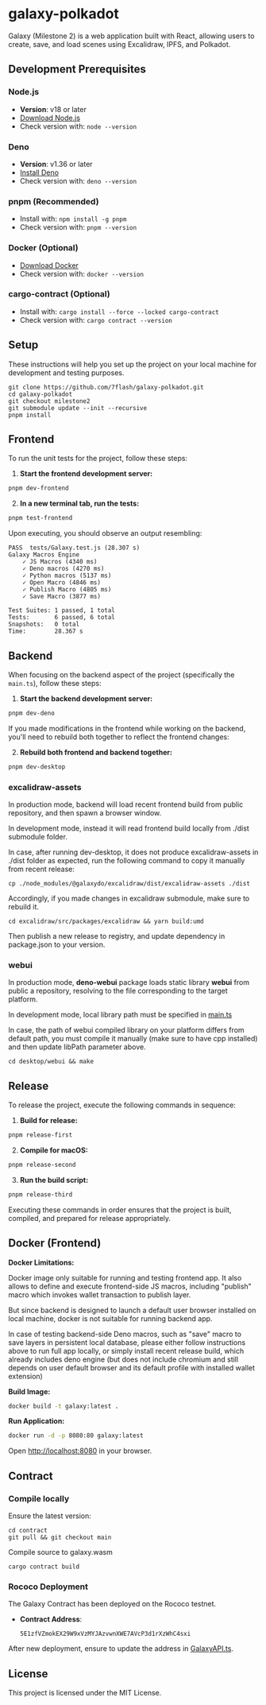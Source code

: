 # galaxy-polkadot

Galaxy (Milestone 2) is a web application built with React, allowing users to create, save, and load scenes using Excalidraw, IPFS, and Polkadot.

## Development Prerequisites

### Node.js
- **Version**: v18 or later
- [Download Node.js](https://nodejs.org/)
- Check version with: `node --version`

### Deno
- **Version**: v1.36 or later
- [Install Deno](https://docs.deno.com/runtime/manual/getting_started/installation)
- Check version with: `deno --version`

### pnpm (Recommended)
- Install with: `npm install -g pnpm`
- Check version with: `pnpm --version`

### Docker (Optional)
- [Download Docker](https://www.docker.com/)
- Check version with: `docker --version`

### cargo-contract (Optional)
- Install with: `cargo install --force --locked cargo-contract`
- Check version with: `cargo contract --version`

## Setup

These instructions will help you set up the project on your local machine for development and testing purposes.

```
git clone https://github.com/7flash/galaxy-polkadot.git
cd galaxy-polkadot
git checkout milestone2
git submodule update --init --recursive
pnpm install
```

## Frontend

To run the unit tests for the project, follow these steps:

1. **Start the frontend development server:**

```bash
pnpm dev-frontend
```

2. **In a new terminal tab, run the tests:**

```bash
pnpm test-frontend
```

Upon executing, you should observe an output resembling:

```
PASS  tests/Galaxy.test.js (28.307 s)
Galaxy Macros Engine
    ✓ JS Macros (4340 ms)
    ✓ Deno macros (4270 ms)
    ✓ Python macros (5137 ms)
    ✓ Open Macro (4846 ms)
    ✓ Publish Macro (4805 ms)
    ✓ Save Macro (3877 ms)

Test Suites: 1 passed, 1 total
Tests:       6 passed, 6 total
Snapshots:   0 total
Time:        28.367 s
```

## Backend

When focusing on the backend aspect of the project (specifically the `main.ts`), follow these steps:

1. **Start the backend development server:**

```bash
pnpm dev-deno
```

If you made modifications in the frontend while working on the backend, you'll need to rebuild both together to reflect the frontend changes:

2. **Rebuild both frontend and backend together:**

```bash
pnpm dev-desktop
```

### excalidraw-assets

In production mode, backend will load recent frontend build from public repository, and then spawn a browser window.

In development mode, instead it will read frontend build locally from ./dist submodule folder.

In case, after running dev-desktop, it does not produce excalidraw-assets in ./dist folder as expected, run the following command to copy it manually from recent release:

```
cp ./node_modules/@galaxydo/excalidraw/dist/excalidraw-assets ./dist
```

Accordingly, if you made changes in excalidraw submodule, make sure to rebuild it.

```
cd excalidraw/src/packages/excalidraw && yarn build:umd
```

Then publish a new release to registry, and update dependency in package.json to your version.

### webui

In production mode, **deno-webui** package loads static library **webui** from public a repository, resolving to the file corresponding to the target platform.

In development mode, local library path must be specified in [main.ts](https://github.com/7flash/galaxy-desktop-app/blob/9763b504caf094f1f4000300185c9594a05b560e/main.ts#L8)

In case, the path of webui compiled library on your platform differs from default path, you must compile it manually (make sure to have cpp installed) and then update libPath parameter above.

```
cd desktop/webui && make
```

## Release

To release the project, execute the following commands in sequence:

1. **Build for release:**

```bash
pnpm release-first
```

2. **Compile for macOS:**

```bash
pnpm release-second
```

3. **Run the build script:**

```bash
pnpm release-third
```

Executing these commands in order ensures that the project is built, compiled, and prepared for release appropriately.

## Docker (Frontend)

**Docker Limitations:**

Docker image only suitable for running and testing frontend app. It also allows to define and execute frontend-side JS macros, including "publish" macro which invokes wallet transaction to publish layer.

But since backend is designed to launch a default user browser installed on local machine, docker is not suitable for running backend app.

In case of testing backend-side Deno macros, such as "save" macro to save layers in persistent local database, please either follow instructions above to run full app locally, or simply install recent release build, which already includes deno engine (but does not include chromium and still depends on user default browser and its default profile with installed wallet extension) 

**Build Image:**
```bash
docker build -t galaxy:latest .
```

**Run Application:**
```bash
docker run -d -p 8080:80 galaxy:latest
```

Open [http://localhost:8080](http://localhost:8080) in your browser.



## Contract

### Compile locally

Ensure the latest version:

```
cd contract
git pull && git checkout main
```

Compile source to galaxy.wasm

```
cargo contract build
```

### Rococo Deployment

The Galaxy Contract has been deployed on the Rococo testnet.

- **Contract Address**: 
   ```
   5E1zfVZmokEX29W9xVzMYJAzvwnXWE7AVcP3d1rXzWhC4sxi
   ```

After new deployment, ensure to update the address in [GalaxyAPI.ts](https://github.com/7flash/galaxy-polkadot/blob/a551fc37d0c91c453aa6d04e40fd5d66edb0bb02/src/GalaxyAPI.ts#L43).

## License

This project is licensed under the MIT License.
